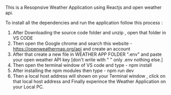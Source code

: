 This is a Resopnsive Weather Application using Reactjs and open weather api.

To install all the dependencies and run the application follow this process :

1. After Downloading the source code folder and unzip , open that folder in VS CODE
2. Then open the Google chrome and search this website - https://openweathermap.org/api and create an account
3. After that create a new file in WEATHER APP FOLDER  ".env"  and paste your open weather API key [don't write with " " only .env nothing else.]
4. Then open the terminal window of VS code and type - npm install
5. After installing the npm modules then type - npm run dev
6. Then a local host address will shown on your Terminal window , click on that local host address and Finally experince the Weather Application on your Local PC.
   
